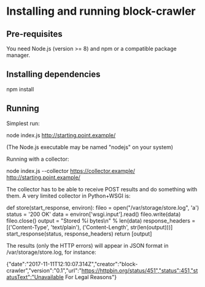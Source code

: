 # Installing and running block-crawler

Pre-requisites
--------------

You need Node.js (version >= 8) and npm or a compatible package manager.

Installing dependencies
-----------------------

npm install

Running
-------

Simplest run:

node index.js http://starting.point.example/

(The Node.js executable may be named "nodejs" on your system)

Running with a collector:

node index.js --collector https://collector.example/ http://starting.point.example/

The collector has to be able to receive POST results and do something
with them. A very limited collector in Python+WSGI is:

def store(start_response, environ):
    fileo = open("/var/storage/store.log", 'a')
    status = '200 OK'
    data = environ['wsgi.input'].read()
    fileo.write(data)
    fileo.close()
    output = "Stored %i bytes\n" % len(data)
    response_headers = [('Content-Type', 'text/plain'),
                        ('Content-Length', str(len(output)))]
    start_response(status, response_headers)
    return [output]

The results (only the HTTP errors) will appear in JSON format in
/var/storage/store.log, for instance:

{"date":"2017-11-11T12:10:07.314Z","creator":"block-crawler","version":"0.1","url":"https://httpbin.org/status/451","status":451,"statusText":"Unavailable For Legal Reasons"}
